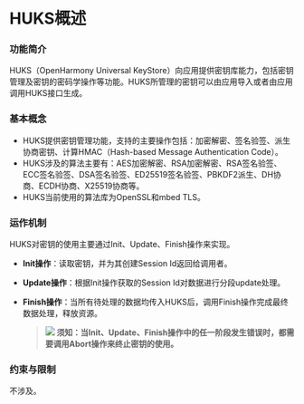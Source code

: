 # HUKS概述

### 功能简介

HUKS（OpenHarmony Universal KeyStore）向应用提供密钥库能力，包括密钥管理及密钥的密码学操作等功能。HUKS所管理的密钥可以由应用导入或者由应用调用HUKS接口生成。 

### 基本概念

- HUKS提供密钥管理功能，支持的主要操作包括：加密解密、签名验签、派生协商密钥、计算HMAC（Hash-based Message Authentication Code）。
- HUKS涉及的算法主要有：AES加密解密、RSA加密解密、RSA签名验签、ECC签名验签、DSA签名验签、ED25519签名验签、PBKDF2派生、DH协商、ECDH协商、X25519协商等。
- HUKS当前使用的算法库为OpenSSL和mbed TLS。

### 运作机制

HUKS对密钥的使用主要通过Init、Update、Finish操作来实现。

- **Init操作**：读取密钥，并为其创建Session Id返回给调用者。

- **Update操作**：根据Init操作获取的Session Id对数据进行分段update处理。

- **Finish操作**：当所有待处理的数据均传入HUKS后，调用Finish操作完成最终数据处理，释放资源。

    >![](../public_sys-resources/icon-notice.gif) **须知：当Init、Update、Finish操作中的任一阶段发生错误时，都需要调用Abort操作来终止密钥的使用。**


### 约束与限制
不涉及。